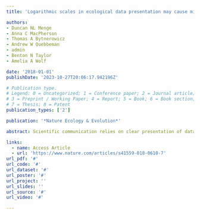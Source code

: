```yaml
---
title: 'Logarithmic scales in ecological data presentation may cause misinterpretation'

authors:
- Duncan NL Menge
- Anna C MacPherson
- Thomas A Bytnerowicz
- Andrew W Quebbeman
- admin
- Benton N Taylor
- Amelia A Wolf

date: '2018-01-01'
publishDate: '2023-10-27T20:06:17.942196Z'

# Publication type.
# Legend: 0 = Uncategorized; 1 = Conference paper; 2 = Journal article;
# 3 = Preprint / Working Paper; 4 = Report; 5 = Book; 6 = Book section;
# 7 = Thesis; 8 = Patent
publication_types: ['2']

publication: '*Nature Ecology & Evolution*'

abstract: Scientific communication relies on clear presentation of data. Logarithmic scales are used frequently for data presentation in many scientific disciplines, including ecology, but the degree to which they are correctly interpreted by readers is unclear. Analysing the extent of log scales in the literature, we show that 22% of papers published in the journal Ecology in 2015 included at least one log-scaled axis, of which 21% were log–log displays. We conducted a survey that asked members of the Ecological Society of America (988 responses, and 623 completed surveys) to interpret graphs that were randomly displayed with linear–linear or log–log axes. Many more respondents interpreted graphs correctly when the graphs had linear–linear axes than when they had log–log axes: 93% versus 56% for our all-around metric, although some of the individual item comparisons were even more skewed (for example, 86% versus 9% and 88% versus 12%). These results suggest that misconceptions about log-scaled data are rampant. We recommend that ecology curricula include explicit instruction on how to interpret log-scaled axes and equations, and we also recommend that authors take the potential for misconceptions into account when deciding how to visualize data.

links:
  - name: Access Article
  - url: 'https://www.nature.com/articles/s41559-018-0610-7'
url_pdf: '#'
url_code: '#'
url_dataset: '#'
url_poster: '#'
url_project: ''
url_slides: ''
url_source: '#'
url_video: '#'

---
```

